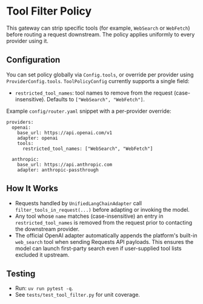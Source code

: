 # Tool Filter Policy

This gateway can strip specific tools (for example, `WebSearch` or `WebFetch`) before routing a request downstream. The policy applies uniformly to every provider using it.

## Configuration

You can set policy globally via `Config.tools`, or override per provider using `ProviderConfig.tools`. `ToolPolicyConfig` currently supports a single field:

- `restricted_tool_names`: tool names to remove from the request (case-insensitive). Defaults to `["WebSearch", "WebFetch"]`.

Example `config/router.yaml` snippet with a per-provider override:

```
providers:
  openai:
    base_url: https://api.openai.com/v1
    adapter: openai
    tools:
      restricted_tool_names: ["WebSearch", "WebFetch"]

  anthropic:
    base_url: https://api.anthropic.com
    adapter: anthropic-passthrough
```

## How It Works

- Requests handled by `UnifiedLangChainAdapter` call `filter_tools_in_request(...)` before adapting or invoking the model.
- Any tool whose `name` matches (case-insensitive) an entry in `restricted_tool_names` is removed from the request prior to contacting the downstream provider.
- The official OpenAI adapter automatically appends the platform's built-in `web_search` tool when sending Requests API payloads. This ensures the model can launch first-party search even if user-supplied tool lists excluded it upstream.

## Testing

- Run: `uv run pytest -q`.
- See `tests/test_tool_filter.py` for unit coverage.
